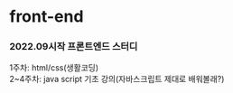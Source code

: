 # front-end
<h3>2022.09시작 프론트엔드 스터디</h3>
<p>1주차: html/css(생활코딩)<br>
2~4주차: java script 기초 강의(자바스크립트 제대로 배워볼래?)
</p>
